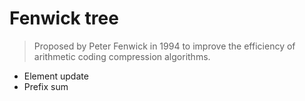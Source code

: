 # Fenwick tree

> Proposed by Peter Fenwick in 1994 to improve the  efficiency of arithmetic coding compression algorithms.

* Element update
* Prefix sum

